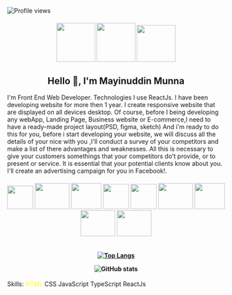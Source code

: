 ![Profile views](https://gpvc.arturio.dev/munnahosssain)

<h4 align="center"  display="flex">
  <img width="90" height="90" src="https://www.freeiconspng.com/uploads/skype-icon-3.png"/ >
  <a target="_blank" href="https://www.linkedin.com/in/mayinuddin-munna-b8b9541a1/" ><img width="90" height="90" src="https://pngimg.com/uploads/linkedIn/linkedIn_PNG24.png"/ ></a>
  <img width="90" height="85" src="http://pngimg.com/uploads/facebook_logos/facebook_logos_PNG19748.png" />
</h4>

<h2 align="center">Hello 👋, I'm Mayinuddin Munna</h2>

<p>I'm Front End Web Developer. Technologies I use ReactJs. I have been developing website for more then 1 year.  I create responsive website that are displayed on all devices desktop. Of course, before I being developing any webApp, Landing Page, Business website or E-commerce,I need to have a ready-made project layout(PSD, figma, sketch) And i'm ready to do this for you, before i start developing your website, we will discuss all the details of your nice with you ,I'll conduct a survey of your competitors and make a list of there advantages and weaknesses. All this is necessary to give your customers somethings that your competitors do't provide, or to present or service. It is essential that your potential clients know about you. I'll create an advertising campaign for you in Facebook!.</p>

<h6 align="center">
  <img width="60" height="54" src="https://www.jilldelosangeles.com/images/badge-html-5.png" />
  <img width="80" height="60" src="https://cdn.iconscout.com/icon/free/png-256/css-118-569410.png" />
  <img width="70" height="60" src="https://cdn.iconscout.com/icon/free/png-256/bootstrap-6-1175203.png" />
  <img width="60" height="58" src="https://cdn.freebiesupply.com/logos/large/2x/javascript-logo-png-transparent.png" />
  <img width="60" height="58" src="https://cdn.iconscout.com/icon/free/png-512/typescript-1174965.png" />
  <img width="80" height="60" src="https://i.ibb.co/qFGmcG7/download.png" />
  <img width="70" height="60" src="https://img.icons8.com/color/452/material-ui.png" />
  <img width="80" height="60" src="https://cdn.dribbble.com/users/528264/screenshots/3140440/firebase_logo.png" />
  <img width="80" height="60" src="https://nodejs.org/static/images/logo.svg" />
</h6>

<h4 align="center" >
  
<p width="1060" height="2064">
  
  [![Top Langs](https://github-readme-stats.vercel.app/api/top-langs/?username=anuraghazra&layout=compact)](https://github.com/anuraghazra/github-readme-stats)
  
</p>
  
![GitHub stats](https://github-readme-stats.vercel.app/api?username=munnahosssain&show_icons=true)
  
</h4>

<p align="center">
  
  Skills: <span style="color:yellow">HTML</span> <span>CSS</span> <span>JavaScript</span> <span>TypeScript</span> <span>ReactJs</span>

</p>

